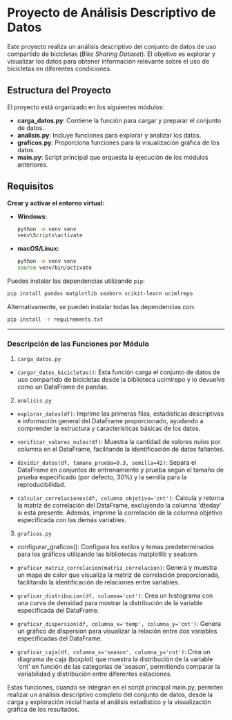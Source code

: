 # Proyecto de Análisis Descriptivo de Datos

Este proyecto realiza un análisis descriptivo del conjunto de datos de uso compartido de bicicletas (*Bike Sharing Dataset*). El objetivo es explorar y visualizar los datos para obtener información relevante sobre el uso de bicicletas en diferentes condiciones.

## Estructura del Proyecto

El proyecto está organizado en los siguientes módulos:

- **carga_datos.py**: Contiene la función para cargar y preparar el conjunto de datos.
- **analisis.py**: Incluye funciones para explorar y analizar los datos.
- **graficos.py**: Proporciona funciones para la visualización gráfica de los datos.
- **main.py**: Script principal que orquesta la ejecución de los módulos anteriores.

## Requisitos

**Crear y activar el entorno virtual:**

   - **Windows:**
     ```bash
     python -m venv venv
     venv\Scripts\activate
     ```
   - **macOS/Linux:**
     ```bash
     python -m venv venv
     source venv/bin/activate
     ```

Puedes instalar las dependencias utilizando `pip`:

```bash
pip install pandas matplotlib seaborn scikit-learn ucimlrepo
```
Alternativamente, se pueden instalar todas las dependencias con:

```bash
pip install -r requirements.txt
```

--- 
### Descripción de las Funciones por Módulo

1. `carga_datos.py`
- `cargar_datos_bicicletas()`: Esta función carga el conjunto de datos de uso compartido de bicicletas desde la biblioteca ucimlrepo y lo devuelve como un DataFrame de pandas.
  
2. `analisis.py`
- `explorar_datos(df)`: Imprime las primeras filas, estadísticas descriptivas e información general del DataFrame proporcionado, ayudando a comprender la estructura y características básicas de los datos.

- `verificar_valores_nulos(df)`: Muestra la cantidad de valores nulos por columna en el DataFrame, facilitando la identificación de datos faltantes.

- `dividir_datos(df, tamano_prueba=0.3, semilla=42)`: Separa el DataFrame en conjuntos de entrenamiento y prueba según el tamaño de prueba especificado (por defecto, 30%) y la semilla para la reproducibilidad.

- `calcular_correlaciones(df, columna_objetivo='cnt')`: Calcula y retorna la matriz de correlación del DataFrame, excluyendo la columna 'dteday' si está presente. Además, imprime la correlación de la columna objetivo especificada con las demás variables.

3. `graficos.py`
- configurar_graficos(): Configura los estilos y temas predeterminados para los gráficos utilizando las bibliotecas matplotlib y seaborn.

- `graficar_matriz_correlacion(matriz_correlacion)`: Genera y muestra un mapa de calor que visualiza la matriz de correlación proporcionada, facilitando la identificación de relaciones entre variables.

- `graficar_distribucion(df, columna='cnt')`: Crea un histograma con una curva de densidad para mostrar la distribución de la variable especificada del DataFrame.

- `graficar_dispersion(df, columna_x='temp', columna_y='cnt')`: Genera un gráfico de dispersión para visualizar la relación entre dos variables especificadas del DataFrame.

- `graficar_caja(df, columna_x='season', columna_y='cnt')`: Crea un diagrama de caja (boxplot) que muestra la distribución de la variable 'cnt' en función de las categorías de 'season', permitiendo comparar la variabilidad y distribución entre diferentes estaciones.

Estas funciones, cuando se integran en el script principal main.py, permiten realizar un análisis descriptivo completo del conjunto de datos, desde la carga y exploración inicial hasta el análisis estadístico y la visualización gráfica de los resultados.